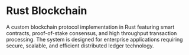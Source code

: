 # Rust Blockchain

A custom blockchain protocol implementation in Rust featuring smart contracts, proof-of-stake consensus, and high throughput transaction processing. The system is designed for enterprise applications requiring secure, scalable, and efficient distributed ledger technology.

<script type="application/json">
{
  "category": "programming blockchain",
  "technologies": [
    "Rust",
    "WebAssembly",
    "RocksDB",
    "libp2p",
    "tokio",
    "serde",
    "cryptographic-libraries"
  ],
  "description": "A custom blockchain protocol implementation in Rust featuring smart contracts, proof-of-stake consensus, and high throughput transaction processing. The system is designed for enterprise applications requiring secure, scalable, and efficient distributed ledger technology.",
  "features": [
    "Proof-of-stake consensus mechanism",
    "Smart contract execution environment",
    "High-throughput transaction processing (1000+ TPS)",
    "Sharding for horizontal scalability",
    "WebAssembly-based smart contract runtime",
    "Built-in governance and voting mechanisms",
    "Cross-chain interoperability protocols",
    "Advanced cryptographic security features"
  ],
  "use_cases": [
    "Enterprise blockchain solutions",
    "Decentralized finance (DeFi) applications",
    "Supply chain tracking and verification",
    "Digital identity and credential management",
    "Tokenization of real-world assets",
    "Decentralized autonomous organizations (DAOs)"
  ],
  "technical_details": "The blockchain implementation leverages Rust's memory safety and performance characteristics for building a secure and efficient distributed system. The consensus mechanism uses a proof-of-stake algorithm with validator selection based on stake weight and randomness, ensuring energy efficiency and security. Smart contracts are executed in a WebAssembly (WASM) runtime, providing language-agnostic contract development while maintaining security through sandboxing. The transaction processing pipeline implements parallel execution with conflict detection and resolution, achieving over 1000 transactions per second. Sharding is implemented to distribute transaction processing across multiple chains while maintaining cross-shard communication. The networking layer uses libp2p for peer-to-peer communication with support for various transport protocols and NAT traversal. Cryptographic operations use industry-standard libraries with support for digital signatures, merkle trees, and zero-knowledge proofs. State management is handled by RocksDB for efficient key-value storage with support for atomic transactions and snapshots. The system includes comprehensive testing with property-based testing and formal verification for critical components. Governance mechanisms allow stakeholders to vote on protocol upgrades and parameter changes through on-chain governance contracts.",
  "difficulty": "expert",
  "tags": [
    "rust",
    "blockchain",
    "cryptocurrency",
    "smart-contracts",
    "consensus",
    "distributed-systems"
  ]
}
</script>
